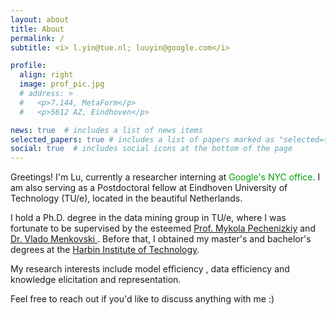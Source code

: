```yaml
---
layout: about
title: About
permalink: /
subtitle: <i> l.yin@tue.nl; luuyin@google.com</i>

profile:
  align: right
  image: prof_pic.jpg
  # address: >
  #   <p>7.144, MetaForm</p>
  #   <p>5612 AZ, Eindhoven</p>

news: true  # includes a list of news items
selected_papers: true # includes a list of papers marked as "selected={true}"
social: true  # includes social icons at the bottom of the page
---
```



Greetings! I'm Lu, currently a researcher interning at <font color=009f06>Google's NYC office</font>. I am also serving as a Postdoctoral fellow at Eindhoven University of Technology (TU/e), located in the beautiful Netherlands. 

I hold a Ph.D. degree in the data mining group in TU/e, where I was fortunate to be supervised by the esteemed [Prof. Mykola Pechenizkiy](https://www.win.tue.nl/~mpechen/) and [Dr. Vlado Menkovski ](https://vlamen.github.io/). Before that, I obtained my master's and bachelor's degrees at the [Harbin Institute of Technology](https://en.wikipedia.org/wiki/Harbin_Institute_of_Technology). 

My research interests include model efficiency , data efficiency and knowledge elicitation and representation.

Feel free to reach out if you'd like to discuss anything with me :)





<!-- 
<font color=B71C1C>On the job market now, feel free to contact me! :)</font> -->



<!-- Put your address / P.O. box / other info right below your picture. You can also disable any these elements by editing `profile` property of the YAML header of your `_pages/about.md`. Edit `_bibliography/papers.bib` and Jekyll will render your [publications page](/al-folio/publications/) automatically. -->

